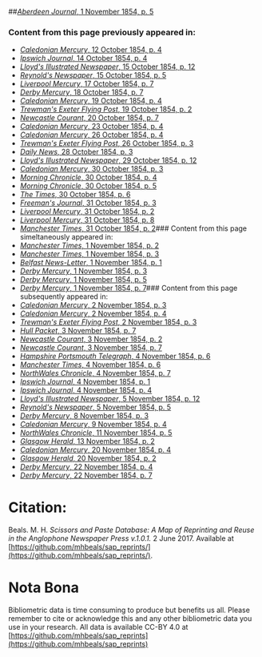 ##[*Aberdeen Journal*, 1 November 1854, p. 5](https://mhbeals.github.io/sap_html/Aberdeen-Journal/Aberdeen-Journal-1-November-1854-p-5)

### Content from this page previously appeared in:
+ [*Caledonian Mercury*, 12 October 1854, p. 4](https://mhbeals.github.io/sap_html/Caledonian-Mercury/Caledonian-Mercury-12-October-1854-p-4)
+ [*Ipswich Journal*, 14 October 1854, p. 4](https://mhbeals.github.io/sap_html/Ipswich-Journal/Ipswich-Journal-14-October-1854-p-4)
+ [*Lloyd's Illustrated Newspaper*, 15 October 1854, p. 12](https://mhbeals.github.io/sap_html/Lloyd's-Illustrated-Newspaper/Lloyd's-Illustrated-Newspaper-15-October-1854-p-12)
+ [*Reynold's Newspaper*, 15 October 1854, p. 5](https://mhbeals.github.io/sap_html/Reynold's-Newspaper/Reynold's-Newspaper-15-October-1854-p-5)
+ [*Liverpool Mercury*, 17 October 1854, p. 7](https://mhbeals.github.io/sap_html/Liverpool-Mercury/Liverpool-Mercury-17-October-1854-p-7)
+ [*Derby Mercury*, 18 October 1854, p. 7](https://mhbeals.github.io/sap_html/Derby-Mercury/Derby-Mercury-18-October-1854-p-7)
+ [*Caledonian Mercury*, 19 October 1854, p. 4](https://mhbeals.github.io/sap_html/Caledonian-Mercury/Caledonian-Mercury-19-October-1854-p-4)
+ [*Trewman's Exeter Flying Post*, 19 October 1854, p. 2](https://mhbeals.github.io/sap_html/Trewman's-Exeter-Flying-Post/Trewman's-Exeter-Flying-Post-19-October-1854-p-2)
+ [*Newcastle Courant*, 20 October 1854, p. 7](https://mhbeals.github.io/sap_html/Newcastle-Courant/Newcastle-Courant-20-October-1854-p-7)
+ [*Caledonian Mercury*, 23 October 1854, p. 4](https://mhbeals.github.io/sap_html/Caledonian-Mercury/Caledonian-Mercury-23-October-1854-p-4)
+ [*Caledonian Mercury*, 26 October 1854, p. 4](https://mhbeals.github.io/sap_html/Caledonian-Mercury/Caledonian-Mercury-26-October-1854-p-4)
+ [*Trewman's Exeter Flying Post*, 26 October 1854, p. 3](https://mhbeals.github.io/sap_html/Trewman's-Exeter-Flying-Post/Trewman's-Exeter-Flying-Post-26-October-1854-p-3)
+ [*Daily News*, 28 October 1854, p. 3](https://mhbeals.github.io/sap_html/Daily-News/Daily-News-28-October-1854-p-3)
+ [*Lloyd's Illustrated Newspaper*, 29 October 1854, p. 12](https://mhbeals.github.io/sap_html/Lloyd's-Illustrated-Newspaper/Lloyd's-Illustrated-Newspaper-29-October-1854-p-12)
+ [*Caledonian Mercury*, 30 October 1854, p. 3](https://mhbeals.github.io/sap_html/Caledonian-Mercury/Caledonian-Mercury-30-October-1854-p-3)
+ [*Morning Chronicle*, 30 October 1854, p. 4](https://mhbeals.github.io/sap_html/Morning-Chronicle/Morning-Chronicle-30-October-1854-p-4)
+ [*Morning Chronicle*, 30 October 1854, p. 5](https://mhbeals.github.io/sap_html/Morning-Chronicle/Morning-Chronicle-30-October-1854-p-5)
+ [*The Times*, 30 October 1854, p. 6](https://mhbeals.github.io/sap_html/The-Times/The-Times-30-October-1854-p-6)
+ [*Freeman's Journal*, 31 October 1854, p. 3](https://mhbeals.github.io/sap_html/Freeman's-Journal/Freeman's-Journal-31-October-1854-p-3)
+ [*Liverpool Mercury*, 31 October 1854, p. 2](https://mhbeals.github.io/sap_html/Liverpool-Mercury/Liverpool-Mercury-31-October-1854-p-2)
+ [*Liverpool Mercury*, 31 October 1854, p. 8](https://mhbeals.github.io/sap_html/Liverpool-Mercury/Liverpool-Mercury-31-October-1854-p-8)
+ [*Manchester Times*, 31 October 1854, p. 2](https://mhbeals.github.io/sap_html/Manchester-Times/Manchester-Times-31-October-1854-p-2)### Content from this page simeltaneously appeared in:
+ [*Manchester Times*, 1 November 1854, p. 2](https://mhbeals.github.io/sap_html/Manchester-Times/Manchester-Times-1-November-1854-p-2)
+ [*Manchester Times*, 1 November 1854, p. 3](https://mhbeals.github.io/sap_html/Manchester-Times/Manchester-Times-1-November-1854-p-3)
+ [*Belfast News-Letter*, 1 November 1854, p. 1](https://mhbeals.github.io/sap_html/Belfast-News-Letter/Belfast-News-Letter-1-November-1854-p-1)
+ [*Derby Mercury*, 1 November 1854, p. 3](https://mhbeals.github.io/sap_html/Derby-Mercury/Derby-Mercury-1-November-1854-p-3)
+ [*Derby Mercury*, 1 November 1854, p. 5](https://mhbeals.github.io/sap_html/Derby-Mercury/Derby-Mercury-1-November-1854-p-5)
+ [*Derby Mercury*, 1 November 1854, p. 7](https://mhbeals.github.io/sap_html/Derby-Mercury/Derby-Mercury-1-November-1854-p-7)### Content from this page subsequently appeared in:
+ [*Caledonian Mercury*, 2 November 1854, p. 3](https://mhbeals.github.io/sap_html/Caledonian-Mercury/Caledonian-Mercury-2-November-1854-p-3)
+ [*Caledonian Mercury*, 2 November 1854, p. 4](https://mhbeals.github.io/sap_html/Caledonian-Mercury/Caledonian-Mercury-2-November-1854-p-4)
+ [*Trewman's Exeter Flying Post*, 2 November 1854, p. 3](https://mhbeals.github.io/sap_html/Trewman's-Exeter-Flying-Post/Trewman's-Exeter-Flying-Post-2-November-1854-p-3)
+ [*Hull Packet*, 3 November 1854, p. 7](https://mhbeals.github.io/sap_html/Hull-Packet/Hull-Packet-3-November-1854-p-7)
+ [*Newcastle Courant*, 3 November 1854, p. 2](https://mhbeals.github.io/sap_html/Newcastle-Courant/Newcastle-Courant-3-November-1854-p-2)
+ [*Newcastle Courant*, 3 November 1854, p. 7](https://mhbeals.github.io/sap_html/Newcastle-Courant/Newcastle-Courant-3-November-1854-p-7)
+ [*Hampshire Portsmouth Telegraph*, 4 November 1854, p. 6](https://mhbeals.github.io/sap_html/Hampshire-Portsmouth-Telegraph/Hampshire-Portsmouth-Telegraph-4-November-1854-p-6)
+ [*Manchester Times*, 4 November 1854, p. 6](https://mhbeals.github.io/sap_html/Manchester-Times/Manchester-Times-4-November-1854-p-6)
+ [*NorthWales Chronicle*, 4 November 1854, p. 7](https://mhbeals.github.io/sap_html/NorthWales-Chronicle/NorthWales-Chronicle-4-November-1854-p-7)
+ [*Ipswich Journal*, 4 November 1854, p. 1](https://mhbeals.github.io/sap_html/Ipswich-Journal/Ipswich-Journal-4-November-1854-p-1)
+ [*Ipswich Journal*, 4 November 1854, p. 4](https://mhbeals.github.io/sap_html/Ipswich-Journal/Ipswich-Journal-4-November-1854-p-4)
+ [*Lloyd's Illustrated Newspaper*, 5 November 1854, p. 12](https://mhbeals.github.io/sap_html/Lloyd's-Illustrated-Newspaper/Lloyd's-Illustrated-Newspaper-5-November-1854-p-12)
+ [*Reynold's Newspaper*, 5 November 1854, p. 5](https://mhbeals.github.io/sap_html/Reynold's-Newspaper/Reynold's-Newspaper-5-November-1854-p-5)
+ [*Derby Mercury*, 8 November 1854, p. 3](https://mhbeals.github.io/sap_html/Derby-Mercury/Derby-Mercury-8-November-1854-p-3)
+ [*Caledonian Mercury*, 9 November 1854, p. 4](https://mhbeals.github.io/sap_html/Caledonian-Mercury/Caledonian-Mercury-9-November-1854-p-4)
+ [*NorthWales Chronicle*, 11 November 1854, p. 5](https://mhbeals.github.io/sap_html/NorthWales-Chronicle/NorthWales-Chronicle-11-November-1854-p-5)
+ [*Glasgow Herald*, 13 November 1854, p. 2](https://mhbeals.github.io/sap_html/Glasgow-Herald/Glasgow-Herald-13-November-1854-p-2)
+ [*Caledonian Mercury*, 20 November 1854, p. 4](https://mhbeals.github.io/sap_html/Caledonian-Mercury/Caledonian-Mercury-20-November-1854-p-4)
+ [*Glasgow Herald*, 20 November 1854, p. 2](https://mhbeals.github.io/sap_html/Glasgow-Herald/Glasgow-Herald-20-November-1854-p-2)
+ [*Derby Mercury*, 22 November 1854, p. 4](https://mhbeals.github.io/sap_html/Derby-Mercury/Derby-Mercury-22-November-1854-p-4)
+ [*Derby Mercury*, 22 November 1854, p. 7](https://mhbeals.github.io/sap_html/Derby-Mercury/Derby-Mercury-22-November-1854-p-7)
                    
# Citation: 

Beals. M. H. *Scissors and Paste Database: A Map of Reprinting and Reuse in the Anglophone Newspaper Press v.1.0.1.* 2 June 2017. Available at [https://github.com/mhbeals/sap_reprints/](https://github.com/mhbeals/sap_reprints/). 
                    
# Nota Bona

Bibliometric data is time consuming to produce but benefits us all. Please remember to cite or acknowledge this and any other bibliometric data you use in your research. All data is available CC-BY 4.0 at [https://github.com/mhbeals/sap_reprints](https://github.com/mhbeals/sap_reprints)